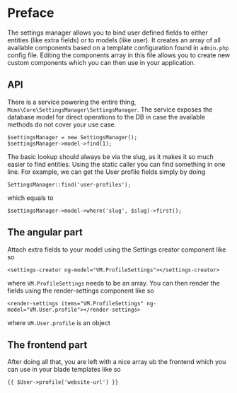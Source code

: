 # Preface
The settings manager allows you to bind user defined fields to either entities (like extra fields)
or to models (like user). It creates an array of all available components based on a template
configuration found in `admin.php` config file. Editing the components array in this file allows
you to create new custom components which you can then use in your application.

## API
There is a service powering the entire thing, `Mcms\Core\SettingsManager\SettingsManager`.
The service exposes the database model for direct operations to the DB in case the available
methods do not cover your use case.
```
$settingsManager = new SettingsManager();
$settingsManager->model->find(1);
```

The basic lookup should always be via the slug, as it makes it so much easier to find entities. 
Using the static caller you can find something in one line. For example, we can get the User profile
fields simply by doing 
```
SettingsManager::find('user-profiles');
```

which equals to 
```
$settingsManager->model->where('slug', $slug)->first();
```

## The angular part
Attach extra fields to your model using the Settings creator component like so
```
<settings-creator ng-model="VM.ProfileSettings"></settings-creator>
```

where `VM.ProfileSettings` needs to be an array. You can then render the fields using the 
render-settings component like so

```
<render-settings items="VM.ProfileSettings" ng-model="VM.User.profile"></render-settings>
```
where `VM.User.profile` is an object

## The frontend part
After doing all that, you are left with a nice array ub the frontend which you can use in
your blade templates like so
```
{{ $User->profile['website-url'] }}
```

